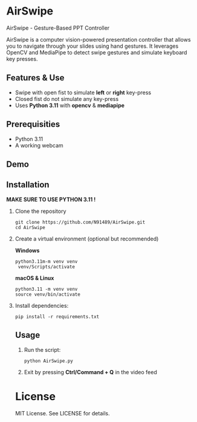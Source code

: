 # AirSwipe
AirSwipe - Gesture-Based PPT Controller

AirSwipe is a computer vision-powered presentation controller that allows you to navigate through your slides using hand gestures. It leverages OpenCV and MediaPipe to detect swipe gestures and simulate keyboard key presses.

## Features & Use

- Swipe with open fist to simulate **left** or **right** key-press
- Closed fist do not simulate any key-press
- Uses **Python 3.11** with **opencv** & **mediapipe**

## Prerequisities
- Python 3.11
- A working webcam

## Demo

## Installation

**MAKE SURE TO USE PYTHON 3.11 !**

1. Clone the repository
   ```
   git clone https://github.com/N91489/AirSwipe.git
   cd AirSwipe
   ```
2. Create a virtual environment (optional but recommended)

   **Windows**
   ```
   python3.11m-m venv venv
    venv/Scripts/activate
   ```
   **macOS & Linux**
   ```
   python3.11 -m venv venv
   source venv/bin/activate
   ```

3. Install dependencies:
   ```
   pip install -r requirements.txt
   ```

   ## Usage

   1. Run the script:
      ```
      python AirSwipe.py
      ```
   2. Exit by pressing **Ctrl/Command + Q** in the video feed
  
   # License
    MIT License. See LICENSE for details.












